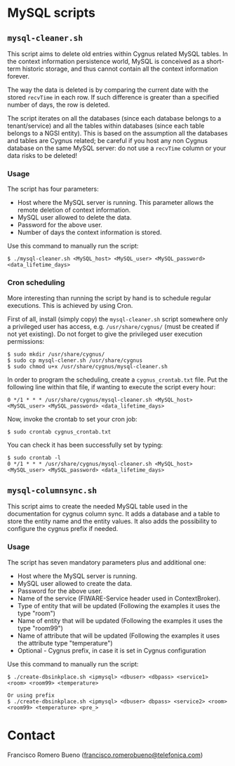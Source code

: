 # MySQL scripts

## `mysql-cleaner.sh`
This script aims to delete old entries within Cygnus related MySQL tables. In the context information persistence world, MySQL is conceived as a short-term historic storage, and thus cannot contain all the context information forever.

The way the data is deleted is by comparing the current date with the stored `recvTime` in each row. If such difference is greater than a specified number of days, the row is deleted.

The script iterates on all the databases (since each database belongs to a tenant/service) and all the tables within databases (since each table belongs to a NGSI entity). This is based on the assumption all the databases and tables are Cygnus related; be careful if you host any non Cygnus database on the same MySQL server: do not use a `recvTime` column or your data risks to be deleted!

### Usage
The script has four parameters:

* Host where the MySQL server is running. This parameter allows the remote deletion of context information.
* MySQL user allowed to delete the data.
* Password for the above user.
* Number of days the context information is stored.

Use this command to manually run the script:

    $ ./mysql-cleaner.sh <MySQL_host> <MySQL_user> <MySQL_password> <data_lifetime_days>

### Cron scheduling
More interesting than running the script by hand is to schedule regular executions. This is achieved by using Cron.

First of all, install (simply copy) the `mysql-cleaner.sh` script somewhere only a privileged user has access, e.g. `/usr/share/cygnus/` (must be created if not yet existing). Do not forget to give the privileged user execution permissions:

    $ sudo mkdir /usr/share/cygnus/
    $ sudo cp mysql-clener.sh /usr/share/cygnus
    $ sudo chmod u+x /usr/share/cygnus/mysql-cleaner.sh

In order to program the scheduling, create a `cygnus_crontab.txt` file. Put the following line within that file, if wanting to execute the script every hour:

    0 */1 * * * /usr/share/cygnus/mysql-cleaner.sh <MySQL_host> <MySQL_user> <MySQL_password> <data_lifetime_days>

Now, invoke the crontab to set your cron job:

    $ sudo crontab cygnus_crontab.txt

You can check it has been successfully set by typing:

    $ sudo crontab -l
    0 */1 * * * /usr/share/cygnus/mysql-cleaner.sh <MySQL_host> <MySQL_user> <MySQL_password> <data_lifetime_days>      


## `mysql-columnsync.sh`
This script aims to create the needed MySQL table used in the documentation for cygnus column sync.
It adds a database and a table to store the entity name and the entity values.
It also adds the possibility to configure the cygnus prefix if needed.

### Usage
The script has seven mandatory parameters plus and additional one:

* Host where the MySQL server is running.
* MySQL user allowed to create the data.
* Password for the above user.
* Name of the service (FIWARE-Service header used in ContextBroker).
* Type of entity that will be updated (Following the examples it uses the type "room")
* Name of entity that will be updated (Following the examples it uses the type "room99")
* Name of attribute that will be updated (Following the examples it uses the attribute type "temperature")
* Optional - Cygnus prefix, in case it is set in Cygnus configuration



Use this command to manually run the script:

    $ ./create-dbsinkplace.sh <ipmysql> <dbuser> <dbpass> <service1> <room> <room99> <temperature>

    Or using prefix
    $ ./create-dbsinkplace.sh <ipmysql> <dbuser> dbpass> <service2> <room> <room99> <temperature> <pre_>



# Contact
Francisco Romero Bueno (francisco.romerobueno@telefonica.com)
